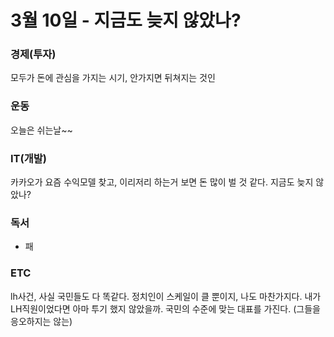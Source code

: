 # 3월 10일 - 지금도 늦지 않았나?

### 경제\(투자\)

모두가 돈에 관심을 가지는 시기, 안가지면 뒤쳐지는 것인

### 운동

 오늘은 쉬는날~~   

### IT\(개발\)

카카오가 요즘 수익모델 찾고, 이리저리 하는거 보면 돈 많이 벌 것 같다. 지금도 늦지 않았나?

### 독서

* 패

### ETC

lh사건, 사실 국민들도 다 똑같다. 정치인이 스케일이 클 뿐이지, 나도 마찬가지다. 내가 LH직원이었다면 아마 투기 했지 않았을까. 국민의 수준에 맞는 대표를 가진다. \(그들을 응오하지는 않는\)

